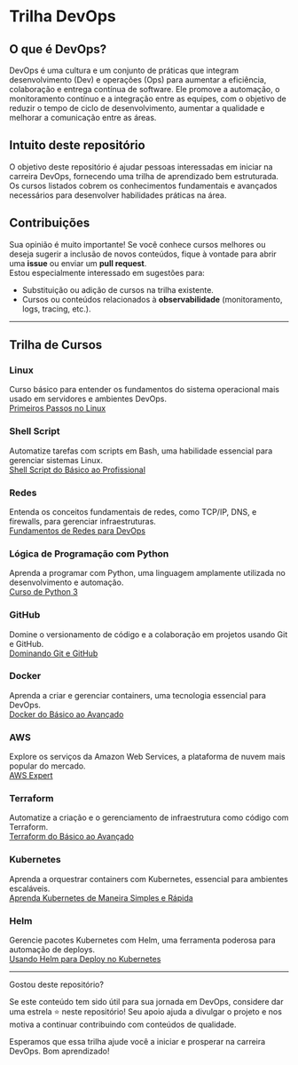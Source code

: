# Trilha DevOps

## O que é DevOps?

DevOps é uma cultura e um conjunto de práticas que integram desenvolvimento (Dev) e operações (Ops) para aumentar a eficiência, colaboração e entrega contínua de software. Ele promove a automação, o monitoramento contínuo e a integração entre as equipes, com o objetivo de reduzir o tempo de ciclo de desenvolvimento, aumentar a qualidade e melhorar a comunicação entre as áreas.

## Intuito deste repositório

O objetivo deste repositório é ajudar pessoas interessadas em iniciar na carreira DevOps, fornecendo uma trilha de aprendizado bem estruturada. Os cursos listados cobrem os conhecimentos fundamentais e avançados necessários para desenvolver habilidades práticas na área.

## Contribuições

Sua opinião é muito importante! Se você conhece cursos melhores ou deseja sugerir a inclusão de novos conteúdos, fique à vontade para abrir uma **issue** ou enviar um **pull request**.  
Estou especialmente interessado em sugestões para:  
- Substituição ou adição de cursos na trilha existente.  
- Cursos ou conteúdos relacionados à **observabilidade** (monitoramento, logs, tracing, etc.).  

---

## Trilha de Cursos

### Linux
Curso básico para entender os fundamentos do sistema operacional mais usado em servidores e ambientes DevOps.  
[Primeiros Passos no Linux](https://www.udemy.com/course/primeiros-passos-no-linux/?couponCode=ST12MT030524)

### Shell Script
Automatize tarefas com scripts em Bash, uma habilidade essencial para gerenciar sistemas Linux.  
[Shell Script do Básico ao Profissional](https://www.udemy.com/course/shell-script-do-basico-ao-profissional/?couponCode=ST12MT030524)

### Redes
Entenda os conceitos fundamentais de redes, como TCP/IP, DNS, e firewalls, para gerenciar infraestruturas.  
[Fundamentos de Redes para DevOps](https://www.udemy.com/course/fundamentos-de-redes-para-devops/?couponCode=ST12MT030524)

### Lógica de Programação com Python
Aprenda a programar com Python, uma linguagem amplamente utilizada no desenvolvimento e automação.  
[Curso de Python 3](https://www.udemy.com/course/curso-de-python3/?couponCode=ST12MT030524)

### GitHub
Domine o versionamento de código e a colaboração em projetos usando Git e GitHub.  
[Dominando Git e GitHub](https://www.udemy.com/course/dominando-git-e-github/?couponCode=ST12MT030524)

### Docker
Aprenda a criar e gerenciar containers, uma tecnologia essencial para DevOps.  
[Docker do Básico ao Avançado](https://www.udemy.com/course/docker-basico-ao-avancado/?couponCode=ST12MT030524)

### AWS
Explore os serviços da Amazon Web Services, a plataforma de nuvem mais popular do mercado.  
[AWS Expert](https://www.linuxtips.io/course/aws-expert)

### Terraform
Automatize a criação e o gerenciamento de infraestrutura como código com Terraform.  
[Terraform do Básico ao Avançado](https://www.udemy.com/course/terraform-do-basico-ao-avancado/?couponCode=ST12MT030524)

### Kubernetes
Aprenda a orquestrar containers com Kubernetes, essencial para ambientes escaláveis.  
[Aprenda Kubernetes de Maneira Simples e Rápida](https://www.udemy.com/course/aprenda-kubernetes-de-maneira-simples-e-rapida/?couponCode=ST12MT030524)

### Helm
Gerencie pacotes Kubernetes com Helm, uma ferramenta poderosa para automação de deploys.  
[Usando Helm para Deploy no Kubernetes](https://www.udemy.com/course/usando-helm-para-deploy-no-kubernetes/?couponCode=ST12MT030524)

---

Gostou deste repositório?

Se este conteúdo tem sido útil para sua jornada em DevOps, considere dar uma estrela ⭐ neste repositório!
Seu apoio ajuda a divulgar o projeto e nos motiva a continuar contribuindo com conteúdos de qualidade.

Esperamos que essa trilha ajude você a iniciar e prosperar na carreira DevOps. Bom aprendizado!
